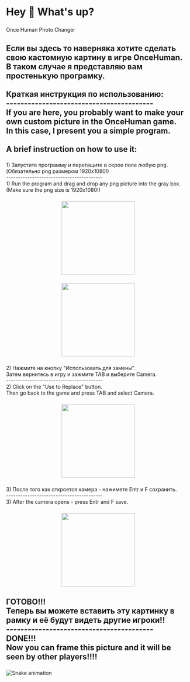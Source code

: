 <h1 align="left">Hey 👋 What's up?</h1>

###

<p align="left">Once Human Photo Changer</p>

###

<h2 align="left">Если вы здесь то наверняка хотите сделать свою кастомную картину в игре OnceHuman.<br>В таком случае я представляю вам простенькую програмку.<br><br>Краткая инструкция по использованию:<br>-----------------------------------------<br>If you are here, you probably want to make your own custom picture in the OnceHuman game.<br>In this case, I present you a simple program.<br><br>A brief instruction on how to use it:</h2>

###

<p align="left">1) Запустите программу и перетащите в серое поле любую png.<br>(Обязательно png размером 1920x1080!)<br>-----------------------------------------<br>1) Run the program and drag and drop any png picture into the gray box.<br>(Make sure the png size is 1920x1080!)</p>

###

<div align="center">
  <img height="200" src="https://i.postimg.cc/85GmJvTF/2024-08-10-155551417.png"  />
</div>

###

<div align="center">
  <img height="200" src="https://i.postimg.cc/W3ftLRY2/2024-08-10-160109400.png"  />
</div>

###

<p align="left">2) Нажмите на кнопку "Использовать для замены".<br>Затем вернитесь в игру и зажмите TAB и выберите Camera.<br>-----------------------------------------<br>2) Click on the "Use to Replace" button.<br>Then go back to the game and press TAB and select Camera.</p>

###

<div align="center">
  <img height="200" src="https://i.postimg.cc/gJPbxgwv/2024-08-10-160625046.png"  />
</div>

###

<p align="left">3) После того как откроется камера - нажимете Entr и F сохранить. <br>-----------------------------------------<br>3) After the camera opens - press Entr and F save.</p>

###

<div align="center">
  <img height="200" src="https://i.postimg.cc/BbMrwsmg/2024-08-10-160737508.png"  />
</div>

###

<h2 align="left">ГОТОВО!!!<br>Теперь вы можете вставить эту картинку в рамку и её будут видеть другие игроки!!<br>-----------------------------------------<br>DONE!!!<br>Now you can frame this picture and it will be seen by other players!!!!</h2>

###

<img src="https://raw.githubusercontent.com/lReDragol/lReDragol/output/snake.svg" alt="Snake animation" />

###

